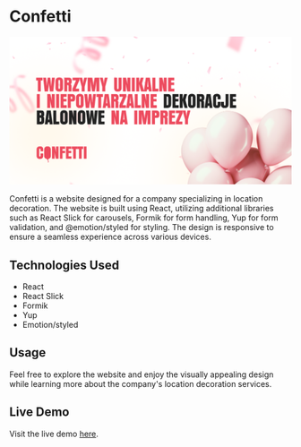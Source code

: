 # Confetti

![Confetti image](/src/assets/images/ogp/confetti.png)

Confetti is a website designed for a company specializing in location decoration. The website is built using React, utilizing additional libraries such as React Slick for carousels, Formik for form handling, Yup for form validation, and @emotion/styled for styling. The design is responsive to ensure a seamless experience across various devices.


## Technologies Used

- React
- React Slick
- Formik
- Yup
- Emotion/styled


## Usage

Feel free to explore the website and enjoy the visually appealing design while learning more about the company's location decoration services.


## Live Demo

Visit the live demo [here](https://davydiukdmytro.github.io/Confetti/).

